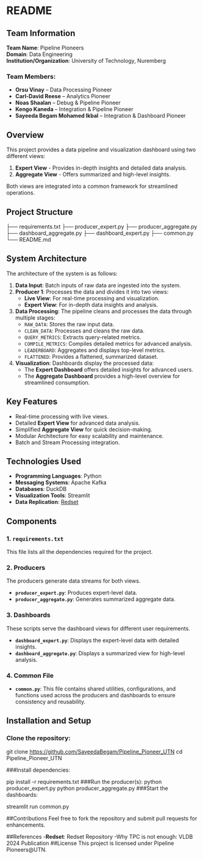 # README

## Team Information

**Team Name**: Pipeline Pioneers  
**Domain**: Data Engineering  
**Institution/Organization**: University of Technology, Nuremberg  

### Team Members:
- **Orsu Vinay** – Data Processing Pioneer
- **Carl-David Reese** – Analytics Pioneer
- **Noas Shaalan** – Debug & Pipeline Pioneer
- **Kengo Kaneda** – Integration & Pipeline Pioneer
- **Sayeeda Begam Mohamed Ikbal** – Integration & Dashboard Pioneer

## Overview

This project provides a data pipeline and visualization dashboard using two different views:

1. **Expert View** - Provides in-depth insights and detailed data analysis.
2. **Aggregate View** - Offers summarized and high-level insights.

Both views are integrated into a common framework for streamlined operations.

## Project Structure

├── requirements.txt
├── producer_expert.py 
├── producer_aggregate.py
├── dashboard_aggregate.py 
├── dashboard_expert.py 
├── common.py 
└── README.md


## System Architecture

The architecture of the system is as follows:

1. **Data Input**: Batch inputs of raw data are ingested into the system.
2. **Producer 1**: Processes the data and divides it into two views:
   - **Live View**: For real-time processing and visualization.
   - **Expert View**: For in-depth data insights and analysis.
3. **Data Processing**: The pipeline cleans and processes the data through multiple stages:
   - `RAW_DATA`: Stores the raw input data.
   - `CLEAN_DATA`: Processes and cleans the raw data.
   - `QUERY_METRICS`: Extracts query-related metrics.
   - `COMPILE_METRICS`: Compiles detailed metrics for advanced analysis.
   - `LEADERBOARD`: Aggregates and displays top-level metrics.
   - `FLATTENED`: Provides a flattened, summarized dataset.
4. **Visualization**: Dashboards display the processed data:
   - The **Expert Dashboard** offers detailed insights for advanced users.
   - The **Aggregate Dashboard** provides a high-level overview for streamlined consumption.

## Key Features

- Real-time processing with live views.
- Detailed **Expert View** for advanced data analysis.
- Simplified **Aggregate View** for quick decision-making.
- Modular Architecture for easy scalability and maintenance.
- Batch and Stream Processing integration.

## Technologies Used

- **Programming Languages**: Python
- **Messaging Systems**: Apache Kafka
- **Databases**: DuckDB
- **Visualization Tools**: Streamlit
- **Data Replication**: [Redset](https://github.com/amazon-science/redset)

## Components

### 1. `requirements.txt`
This file lists all the dependencies required for the project.


### 2. Producers

The producers generate data streams for both views.

- **`producer_expert.py`**: Produces expert-level data.
- **`producer_aggregate.py`**: Generates summarized aggregate data.

### 3. Dashboards

These scripts serve the dashboard views for different user requirements.

- **`dashboard_expert.py`**: Displays the expert-level data with detailed insights.
- **`dashboard_aggregate.py`**: Displays a summarized view for high-level analysis.

### 4. Common File

- **`common.py`**: This file contains shared utilities, configurations, and functions used across the producers and dashboards to ensure consistency and reusability.

## Installation and Setup
### Clone the repository:
git clone https://github.com/SayeedaBegam/Pipeline_Pioneer_UTN
cd Pipeline_Pioneer_UTN

###Install dependencies:

pip install -r requirements.txt
###Run the producer(s):
python producer_expert.py
python producer_aggregate.py
###Start the dashboards:

streamlit run common.py

##Contributions
Feel free to fork the repository and submit pull requests for enhancements.

##References
-**Redset**: Redset Repository
-Why TPC is not enough: VLDB 2024 Publication
##License
This project is licensed under Pipeline Pioneers@UTN.










